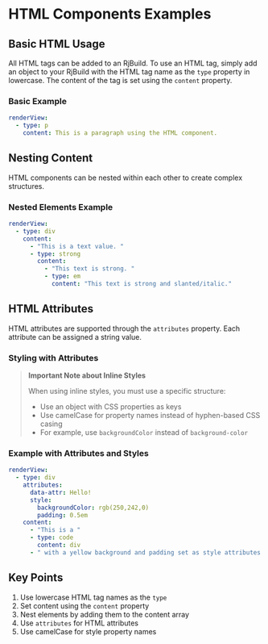 # HTML Components Examples

## Basic HTML Usage

All HTML tags can be added to an RjBuild. To use an HTML tag, simply add an object to your RjBuild with the HTML tag name as the `type` property in lowercase. The content of the tag is set using the `content` property.

### Basic Example
```yaml
renderView:
  - type: p
    content: This is a paragraph using the HTML component.
```

## Nesting Content

HTML components can be nested within each other to create complex structures.

### Nested Elements Example
```yaml
renderView:
  - type: div
    content:
      - "This is a text value. "
      - type: strong
        content:
          - "This text is strong. "
          - type: em
            content: "This text is strong and slanted/italic."
```

## HTML Attributes

HTML attributes are supported through the `attributes` property. Each attribute can be assigned a string value.

### Styling with Attributes

> **Important Note about Inline Styles**
>
> When using inline styles, you must use a specific structure:
> - Use an object with CSS properties as keys
> - Use camelCase for property names instead of hyphen-based CSS casing
> - For example, use `backgroundColor` instead of `background-color`

### Example with Attributes and Styles
```yaml
renderView:
  - type: div
    attributes:
      data-attr: Hello!
      style:
        backgroundColor: rgb(250,242,0)
        padding: 0.5em
    content:
      - "This is a "
      - type: code
        content: div
      - " with a yellow background and padding set as style attributes."
```

## Key Points

1. Use lowercase HTML tag names as the `type`
2. Set content using the `content` property
3. Nest elements by adding them to the content array
4. Use `attributes` for HTML attributes
5. Use camelCase for style property names 